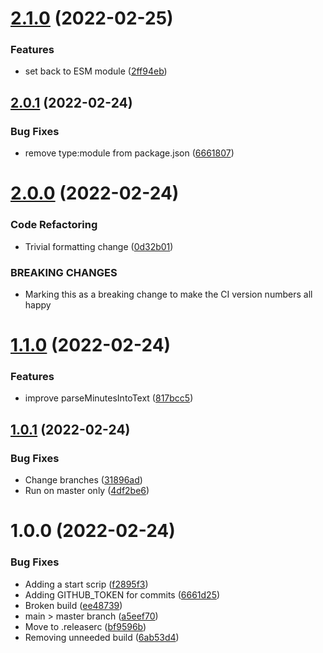 # [2.1.0](https://github.com/Hydra-Flex-Inc/alfred-alerts-reference/compare/v2.0.1...v2.1.0) (2022-02-25)


### Features

* set back to ESM module ([2ff94eb](https://github.com/Hydra-Flex-Inc/alfred-alerts-reference/commit/2ff94eb8ae01c50c218a9cd53b3fe221a8794324))

## [2.0.1](https://github.com/Hydra-Flex-Inc/alfred-alerts-reference/compare/v2.0.0...v2.0.1) (2022-02-24)


### Bug Fixes

* remove type:module from package.json ([6661807](https://github.com/Hydra-Flex-Inc/alfred-alerts-reference/commit/6661807f9b6af94232059798798a55e5018e45ce))

# [2.0.0](https://github.com/Hydra-Flex-Inc/alfred-alerts-reference/compare/v1.1.0...v2.0.0) (2022-02-24)


### Code Refactoring

* Trivial formatting change ([0d32b01](https://github.com/Hydra-Flex-Inc/alfred-alerts-reference/commit/0d32b0103ca5e9bd3926ceb8b46126ec691d98b1))


### BREAKING CHANGES

* Marking this as a breaking change to make
the CI version numbers all happy

# [1.1.0](https://github.com/Hydra-Flex-Inc/alfred-alerts-reference/compare/v1.0.1...v1.1.0) (2022-02-24)


### Features

* improve parseMinutesIntoText ([817bcc5](https://github.com/Hydra-Flex-Inc/alfred-alerts-reference/commit/817bcc5b23b8a993303ed107875270f0ca0e3a12))

## [1.0.1](https://github.com/Hydra-Flex-Inc/alfred-alerts-reference/compare/v1.0.0...v1.0.1) (2022-02-24)


### Bug Fixes

* Change branches ([31896ad](https://github.com/Hydra-Flex-Inc/alfred-alerts-reference/commit/31896ad04fb6af881ccdb049895a1e7561adc075))
* Run on master only ([4df2be6](https://github.com/Hydra-Flex-Inc/alfred-alerts-reference/commit/4df2be6e05c82c47f86978b4042fe8a206ded24d))

# 1.0.0 (2022-02-24)


### Bug Fixes

* Adding a start scrip ([f2895f3](https://github.com/Hydra-Flex-Inc/alfred-alerts-reference/commit/f2895f382e15db8c6ac78fe04dc5d12104b33523))
* Adding GITHUB_TOKEN for commits ([6661d25](https://github.com/Hydra-Flex-Inc/alfred-alerts-reference/commit/6661d256ec17a92433bf873ff00aefccb66b7862))
* Broken build ([ee48739](https://github.com/Hydra-Flex-Inc/alfred-alerts-reference/commit/ee487397a2329d0743078298c37929bd1298ee91))
* main > master branch ([a5eef70](https://github.com/Hydra-Flex-Inc/alfred-alerts-reference/commit/a5eef703ecf74108d978e867b1f821568a0a7952))
* Move to .releaserc ([bf9596b](https://github.com/Hydra-Flex-Inc/alfred-alerts-reference/commit/bf9596ba46eafbc8e7a100836cc3622b29c3b673))
* Removing unneeded build ([6ab53d4](https://github.com/Hydra-Flex-Inc/alfred-alerts-reference/commit/6ab53d48fa1822749a9944f48db9f6eeafb5f423))
